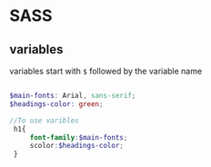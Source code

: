 # SASS

## variables

variables start with `$` followed by the variable name


```scss

$main-fonts: Arial, sans-serif;
$headings-color: green;

//To use varibles
 h1{
     font-family:$main-fonts;
     scolor:$headings-color;
 }

```


